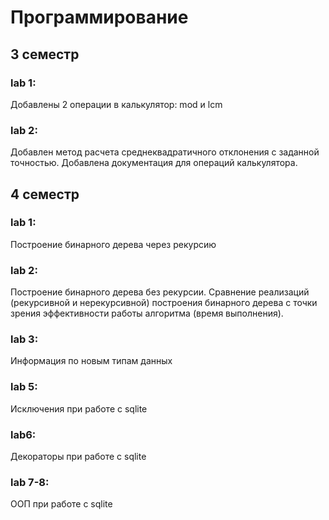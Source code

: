 # Программирование
## 3 семестр
### lab 1:
Добавлены 2 операции в калькулятор: mod и lcm
### lab 2:
Добавлен метод расчета среднеквадратичного отклонения с заданной точностью. 
Добавлена документация для операций калькулятора.

## 4 семестр
### lab 1:
Построение бинарного дерева через рекурсию
### lab 2:
Построение бинарного дерева без рекурсии.
Сравнение реализаций (рекурсивной и нерекурсивной) построения бинарного дерева с точки зрения эффективности работы алгоритма (время выполнения). 
### lab 3:
Информация по новым типам данных
### lab 5:
Исключения при работе с sqlite
### lab6:
Декораторы при работе с sqlite
### lab 7-8:
ООП при работе с sqlite
